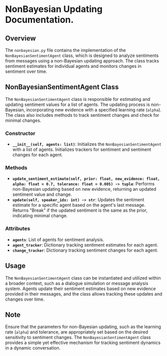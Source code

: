 # NonBayesian Updating Documentation.

## Overview

The `nonbayesian.py` file contains the implementation of the `NonBayesianSentimentAgent` class, which is designed to analyze sentiments from messages using a non-Bayesian updating approach. The class tracks sentiment estimates for individual agents and monitors changes in sentiment over time.

## NonBayesianSentimentAgent Class

The `NonBayesianSentimentAgent` class is responsible for estimating and updating sentiment values for a list of agents. The updating process is non-Bayesian, incorporating new evidence with a specified learning rate (`alpha`). The class also includes methods to track sentiment changes and check for minimal changes.

### Constructor

- **`__init__(self, agents: list)`**: Initializes the `NonBayesianSentimentAgent` with a list of agents. Initializes trackers for sentiment and sentiment changes for each agent.

### Methods

- **`update_sentiment_estimate(self, prior: float, new_evidence: float, alpha: float = 0.7, tolerance: float = 0.005) -> tuple`**: Performs non-Bayesian updating based on new evidence, returning an updated sentiment value and change.
- **`update(self, speaker_idx: int) -> str`**: Updates the sentiment estimate for a specific agent based on the agent's last message. Returns "Break" if the updated sentiment is the same as the prior, indicating minimal change.

### Attributes

- **`agents`**: List of agents for sentiment analysis.
- **`agent_tracker`**: Dictionary tracking sentiment estimates for each agent.
- **`change_tracker`**: Dictionary tracking sentiment changes for each agent.

## Usage

The `NonBayesianSentimentAgent` class can be instantiated and utilized within a broader context, such as a dialogue simulation or message analysis system. Agents update their sentiment estimates based on new evidence provided in their messages, and the class allows tracking these updates and changes over time.

## Note

Ensure that the parameters for non-Bayesian updating, such as the learning rate (`alpha`) and tolerance, are appropriately set based on the desired sensitivity to sentiment changes. The `NonBayesianSentimentAgent` class provides a simple yet effective mechanism for tracking sentiment dynamics in a dynamic conversation.
